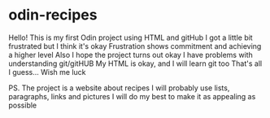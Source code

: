 # odin-recipes

Hello! This is my first Odin project using HTML and gitHub
I got a little bit frustrated but I think it's okay
Frustration shows commitment and achieving a higher level
Also I hope the project turns out okay
I have problems with understanding git/gitHUB 
My HTML is okay, and I will learn git too
That's all I guess... Wish me luck

PS. The project is a website about recipes
I will probably use lists, paragraphs, links and pictures
I will do my best to make it as appealing as possible
